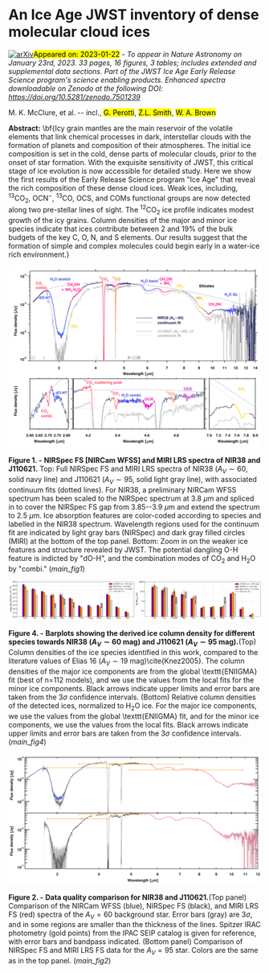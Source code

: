 <div class="macros" style="visibility:hidden;">
$\newcommand{\ensuremath}{}$
$\newcommand{\xspace}{}$
$\newcommand{\object}[1]{\texttt{#1}}$
$\newcommand{\farcs}{{.}''}$
$\newcommand{\farcm}{{.}'}$
$\newcommand{\arcsec}{''}$
$\newcommand{\arcmin}{'}$
$\newcommand{\ion}[2]{#1#2}$
$\newcommand{\textsc}[1]{\textrm{#1}}$
$\newcommand{\hl}[1]{\textrm{#1}}$
$\newcommand{\bibinfo}[2]{#2}$
$\newcommand{\eprint}[2][]{\url{#2}}$
$\newcommand{\tablenotes}$
$\newcommand{\cmark}{\textcolor{green}{\ding{51}}}$
$\newcommand{\xmark}{\textcolor{red}{\ding{55}}}$
$\newcommand{\ED}[1]{{\color{blue!50}\;ED: #1}}$
$\newcommand{\arraystretch}{1.3}$
$\newcommand{\arraystretch}{1.0}$
$\newcommand{\}{url}$
$\newcommand{\urlprefix}{URL }$
$\newcommand{\doiprefix}{DOI: }$</div>

<div class="macros" style="visibility:hidden;">
$\newcommand{\ensuremath}{}$
$\newcommand{\xspace}{}$
$\newcommand{\object}[1]{\texttt{#1}}$
$\newcommand{\farcs}{{.}''}$
$\newcommand{\farcm}{{.}'}$
$\newcommand{\arcsec}{''}$
$\newcommand{\arcmin}{'}$
$\newcommand{\ion}[2]{#1#2}$
$\newcommand{\textsc}[1]{\textrm{#1}}$
$\newcommand{\hl}[1]{\textrm{#1}}$
$\newcommand{\bibinfo}[2]{#2}$
$\newcommand{\eprint}[2][]{\url{#2}}$
$\newcommand{\tablenotes}$
$\newcommand{\cmark}{\textcolor{green}{\ding{51}}}$
$\newcommand{\xmark}{\textcolor{red}{\ding{55}}}$
$\newcommand{\ED}[1]{{\color{blue!50}\;ED: #1}}$
$\newcommand{\arraystretch}{1.3}$
$\newcommand{\arraystretch}{1.0}$
$\newcommand{\}{url}$
$\newcommand{\urlprefix}{URL }$
$\newcommand{\doiprefix}{DOI: }$</div>



<div id="title">

# An Ice Age JWST inventory of dense molecular cloud ices

</div>
<div id="comments">

[![arXiv](https://img.shields.io/badge/arXiv-2301.09140-b31b1b.svg)](https://arxiv.org/abs/2301.09140)<mark>Appeared on: 2023-01-22</mark> - _To appear in Nature Astronomy on January 23rd, 2023. 33 pages, 16 figures, 3 tables; includes extended and supplemental data sections. Part of the JWST Ice Age Early Release Science program's science enabling products. Enhanced spectra downloadable on Zenodo at the following DOI: https://doi.org/10.5281/zenodo.7501239_

</div>
<div id="authors">

M. K. McClure, et al. -- incl., <mark>G. Perotti</mark>, <mark>Z.L. Smith</mark>, <mark>W. A. Brown</mark>

</div>
<div id="abstract">

**Abstract:** \bf{Icy grain mantles are the main reservoir of the volatile elements that link chemical processes in dark, interstellar clouds with the formation of planets and composition of their atmospheres. The initial ice composition is set in the cold, dense parts of molecular clouds, prior to the onset of star formation. With the exquisite sensitivity of JWST, this critical stage of ice evolution is now accessible for detailed study. Here we show the first results of the Early Release Science program "Ice Age" that reveal the rich composition of these dense cloud ices. Weak ices, including, $^{13}$CO$_2$, OCN$^-$, $^{13}$CO, OCS, and COMs functional groups are now detected along two pre-stellar lines of sight. The $^{12}$CO$_2$ ice profile indicates modest growth of the icy grains. Column densities of the major and minor ice species indicate that ices contribute between 2 and 19\% of the bulk budgets of the key C, O, N, and S elements. Our results suggest that the formation of simple and complex molecules could begin early in a water-ice rich environment.}

</div>

<div id="div_fig1">

<img src="tmp_2301.09140/./main_fig1.png" alt="Fig1" width="100%"/>

**Figure 1. -** **NIRSpec FS [NIRCam WFSS] and MIRI LRS spectra of NIR38 and J110621.** Top: Full NIRSpec FS and MIRI LRS spectra of NIR38
($A_V\sim60$, solid navy line) and J110621 ($A_V\sim95$, solid light gray line), with associated continuum fits (dotted lines). For NIR38, a preliminary NIRCam WFSS spectrum has been scaled to the NIRSpec spectrum at 3.8 $\mu$m and spliced in to cover the NIRSpec FS gap from 3.85--3.9 $\mu$m and extend the spectrum to 2.5 $\mu$m. Ice absorption features are color-coded according to species and labelled in the NIR38 spectrum. Wavelength regions used for the continuum fit are indicated by light gray bars (NIRSpec) and dark gray filled circles (MIRI) at the bottom of the top panel. Bottom: Zoom in on the weaker ice features and structure revealed by JWST. The potential dangling O-H feature is indicted by "dO-H", and the combination modes of CO$_2$ and H$_2$O by "combi." (*main_fig1*)

</div>
<div id="div_fig2">

<img src="tmp_2301.09140/./main_fig4_top.png" alt="Fig4.1" width="50%"/><img src="tmp_2301.09140/./main_fig4_bottom.png" alt="Fig4.2" width="50%"/>

**Figure 4. -** **Barplots showing the derived ice column density for different species  towards NIR38 ($A_V \sim 60$ mag) and J110621 ($A_V \sim 95$ mag).**(Top) Column densities of the ice species identified in this work, compared to the literature values of Elias 16 ($A_V \sim 19$ mag)\cite{Knez2005}. The column densities of the major ice components are from the global \texttt{ENIIGMA} fit (best of n=112 models), and we use the values from the local fits for the minor ice components. Black arrows indicate upper limits and error bars are taken from the 3$\sigma$ confidence intervals. (Bottom) Relative column densities of the detected ices, normalized to H$_2$O ice. For the major ice components, we use the values from the global \texttt{ENIIGMA} fit, and for the minor ice components, we use the values from the local fits. Black arrows indicate upper limits and error bars are taken from the 3$\sigma$ confidence intervals. (*main_fig4*)

</div>
<div id="div_fig3">

<img src="tmp_2301.09140/./main_fig2.png" alt="Fig2" width="100%"/>

**Figure 2. -** **Data quality comparison for NIR38 and J110621.**(Top panel) Comparison of the NIRCam WFSS (blue), NIRSpec FS (black), and MIRI LRS FS (red) spectra of the $A_V=60$ background star. Error bars (gray) are 3$\sigma$, and in some regions are smaller than the thickness of the lines. Spitzer IRAC photometry (gold points) from the IPAC SEIP catalog is given for reference, with error bars and bandpass indicated. (Bottom panel) Comparison of NIRSpec FS and MIRI LRS FS data for the $A_V=95$ star. Colors are the same as in the top panel. (*main_fig2*)

</div>